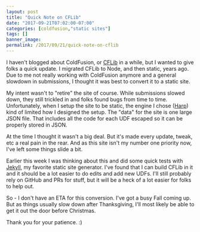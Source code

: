 ```yaml
---
layout: post
title: "Quick Note on CFLib"
date: "2017-09-21T07:02:00-07:00"
categories: [coldfusion,"static sites"]
tags: []
banner_image: 
permalink: /2017/09/21/quick-note-on-cflib
---
```


I haven't blogged about ColdFusion, or [CFLib](http://cflib.org/) in a while, but I wanted to give folks a quick update. I migrated CFLib to Node, and then static, years ago. Due to me not really working with ColdFusion anymore and a general slowdown in submissions, I thought it was best to convert it to a static site. 

My intent wasn't to "retire" the site of course. While submissions slowed down, they still trickled in and folks found bugs from time to time. Unfortunately, when I setup the site to be static, the engine I chose ([Harp](http://harpjs.com/)) kind of limited how I designed the setup. The "data" for the site is one large JSON file. That includes all the code for each UDF escaped so it can be properly stored in JSON. 

At the time I thought it wasn't a big deal. But it's made every update, tweak, etc a real pain in the rear. And as this site isn't my number one priority now, I've left some things slide a bit. 

Earlier this week I was thinking about this and did some quick tests with [Jekyll](https://jekyllrb.com/), my favorite static site generator. I've found that I can build CFLib in it and it should be a lot easier to do edits and add new UDFs. I'll still probably rely on GitHub and PRs for stuff, but it will be a heck of a lot easier for folks to help out.

So - I don't have an ETA for this conversion. I've got a busy Fall coming up. But as things usually slow down after Thanksgiving, I'll most likely be able to get it out the door before Christmas. 

Thank you for your patience. :)